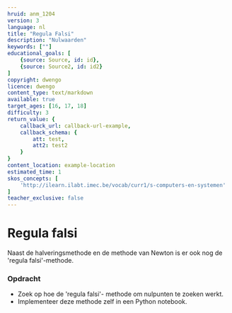 ```yaml
---
hruid: anm_1204
version: 3
language: nl
title: "Regula Falsi"
description: "Nulwaarden"
keywords: [""]
educational_goals: [
    {source: Source, id: id}, 
    {source: Source2, id: id2}
]
copyright: dwengo
licence: dwengo
content_type: text/markdown
available: true
target_ages: [16, 17, 18]
difficulty: 3
return_value: {
    callback_url: callback-url-example,
    callback_schema: {
        att: test,
        att2: test2
    }
}
content_location: example-location
estimated_time: 1
skos_concepts: [
    'http://ilearn.ilabt.imec.be/vocab/curr1/s-computers-en-systemen'
]
teacher_exclusive: false
---
```


# Regula falsi

Naast de halveringsmethode en de methode van Newton is er ook nog de 'regula falsi'-methode.

### Opdracht
- Zoek op hoe de 'regula falsi'- methode om nulpunten te zoeken werkt.
- Implementeer deze methode zelf in een Python notebook.
  

  
